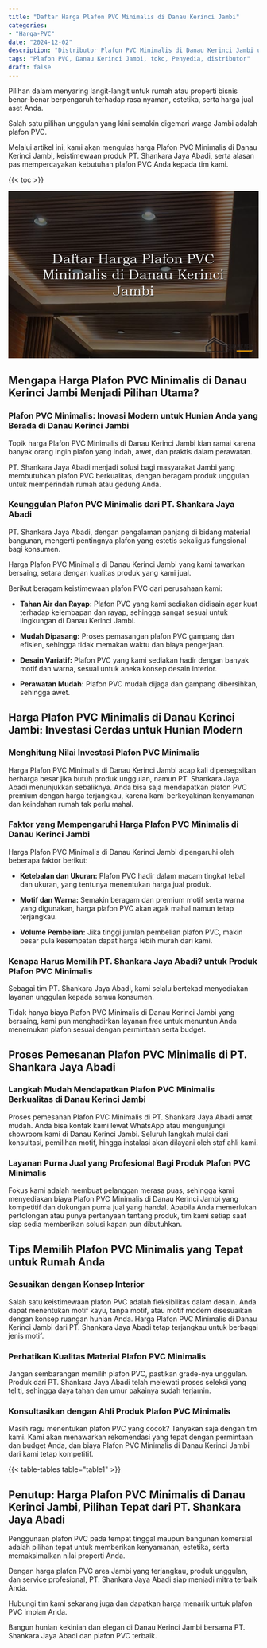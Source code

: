 ```yaml
---
title: "Daftar Harga Plafon PVC Minimalis di Danau Kerinci Jambi"
categories: 
- "Harga-PVC"
date: "2024-12-02"
description: "Distributor Plafon PVC Minimalis di Danau Kerinci Jambi untuk tempat tinggal, office, dan ritel. Panel unggulan, variasi motif, warna elegan, beserta servis pemasangan oleh tenaga ahli profesional dan kepastian resmi!|Layanan distribusi Plafon PVC Minimalis di Danau Kerinci Jambi untuk keperluan tempat tinggal, office, atau toko, beserta material terbaik dan penempatan oleh tim berpengalaman dan kepastian resmi.|Solusi Plafon PVC Minimalis di Danau Kerinci Jambi yang andal bagi tempat tinggal, office, dan gerai, bersama produk berkualitas dan instalasi oleh tenaga ahli ahli dan kepastian resmi.|Penyediaan Plafon PVC Minimalis di Danau Kerinci Jambi bagi tempat tinggal, kantor, serta toko, dengan produk terbaik dan instalasi ditangani oleh tim profesional, dilengkapi beserta kepastian resmi.}"
tags: "Plafon PVC, Danau Kerinci Jambi, toko, Penyedia, distributor"
draft: false
---
```


Pilihan dalam menyaring langit-langit untuk rumah atau properti bisnis benar-benar berpengaruh terhadap rasa nyaman, estetika, serta harga jual aset Anda.

Salah satu pilihan unggulan yang kini semakin digemari warga Jambi adalah plafon PVC.

Melalui artikel ini, kami akan mengulas harga Plafon PVC Minimalis di Danau Kerinci Jambi, keistimewaan produk PT. Shankara Jaya Abadi, serta alasan pas mempercayakan kebutuhan plafon PVC Anda kepada tim kami.

{{< toc >}}

![Daftar Harga Plafon PVC Minimalis di Danau Kerinci Jambi](/images/Harga-PVC/Daftar-Harga-Plafon-PVC-Minimalis-di-Danau-Kerinci-Jambi.png)


## Mengapa Harga Plafon PVC Minimalis di Danau Kerinci Jambi Menjadi Pilihan Utama?

### Plafon PVC Minimalis: Inovasi Modern untuk Hunian Anda yang Berada di Danau Kerinci Jambi

Topik harga Plafon PVC Minimalis di Danau Kerinci Jambi kian ramai karena banyak orang ingin plafon yang indah, awet, dan praktis dalam perawatan.

PT. Shankara Jaya Abadi menjadi solusi bagi masyarakat Jambi yang membutuhkan plafon PVC berkualitas, dengan beragam produk unggulan untuk memperindah rumah atau gedung Anda.

### Keunggulan Plafon PVC Minimalis dari PT. Shankara Jaya Abadi

PT. Shankara Jaya Abadi, dengan pengalaman panjang di bidang material bangunan, mengerti pentingnya plafon yang estetis sekaligus fungsional bagi konsumen.

Harga Plafon PVC Minimalis di Danau Kerinci Jambi yang kami tawarkan bersaing, setara dengan kualitas produk yang kami jual.

Berikut beragam keistimewaan plafon PVC dari perusahaan kami:

- **Tahan Air dan Rayap:** Plafon PVC yang kami sediakan didisain agar kuat terhadap kelembapan dan rayap, sehingga sangat sesuai untuk lingkungan di Danau Kerinci Jambi.

- **Mudah Dipasang:** Proses pemasangan plafon PVC gampang dan efisien, sehingga tidak memakan waktu dan biaya pengerjaan.

- **Desain Variatif:** Plafon PVC yang kami sediakan hadir dengan banyak motif dan warna, sesuai untuk aneka konsep desain interior.

- **Perawatan Mudah:** Plafon PVC mudah dijaga dan gampang dibersihkan, sehingga awet.

## Harga Plafon PVC Minimalis di Danau Kerinci Jambi: Investasi Cerdas untuk Hunian Modern

### Menghitung Nilai Investasi Plafon PVC Minimalis

Harga Plafon PVC Minimalis di Danau Kerinci Jambi acap kali dipersepsikan berharga besar jika butuh produk unggulan, namun PT. Shankara Jaya Abadi menunjukkan sebaliknya. Anda bisa saja mendapatkan plafon PVC premium dengan harga terjangkau, karena kami berkeyakinan kenyamanan dan keindahan rumah tak perlu mahal.

### Faktor yang Mempengaruhi Harga Plafon PVC Minimalis di Danau Kerinci Jambi

Harga Plafon PVC Minimalis di Danau Kerinci Jambi dipengaruhi oleh beberapa faktor berikut:

- **Ketebalan dan Ukuran:** Plafon PVC hadir dalam macam tingkat tebal dan ukuran, yang tentunya menentukan harga jual produk.

- **Motif dan Warna:** Semakin beragam dan premium motif serta warna yang digunakan, harga plafon PVC akan agak mahal namun tetap terjangkau.

- **Volume Pembelian:** Jika tinggi jumlah pembelian plafon PVC, makin besar pula kesempatan dapat harga lebih murah dari kami.

### Kenapa Harus Memilih PT. Shankara Jaya Abadi? untuk Produk Plafon PVC Minimalis

Sebagai tim PT. Shankara Jaya Abadi, kami selalu bertekad menyediakan layanan unggulan kepada semua konsumen.

Tidak hanya biaya Plafon PVC Minimalis di Danau Kerinci Jambi yang bersaing, kami pun menghadirkan layanan free untuk menuntun Anda menemukan plafon sesuai dengan permintaan serta budget.

## Proses Pemesanan Plafon PVC Minimalis di PT. Shankara Jaya Abadi

### Langkah Mudah Mendapatkan Plafon PVC Minimalis Berkualitas di Danau Kerinci Jambi

Proses pemesanan Plafon PVC Minimalis di PT. Shankara Jaya Abadi amat mudah. Anda bisa kontak kami lewat WhatsApp atau mengunjungi showroom kami di Danau Kerinci Jambi. Seluruh langkah mulai dari konsultasi, pemilihan motif, hingga instalasi akan dilayani oleh staf ahli kami.

### Layanan Purna Jual yang Profesional Bagi Produk Plafon PVC Minimalis

Fokus kami adalah membuat pelanggan merasa puas, sehingga kami menyediakan biaya Plafon PVC Minimalis di Danau Kerinci Jambi yang kompetitif dan dukungan purna jual yang handal. Apabila Anda memerlukan pertolongan atau punya pertanyaan tentang produk, tim kami setiap saat siap sedia memberikan solusi kapan pun dibutuhkan.

## Tips Memilih Plafon PVC Minimalis yang Tepat untuk Rumah Anda

### Sesuaikan dengan Konsep Interior

Salah satu keistimewaan plafon PVC adalah fleksibilitas dalam desain. Anda dapat menentukan motif kayu, tanpa motif, atau motif modern disesuaikan dengan konsep ruangan hunian Anda. Harga Plafon PVC Minimalis di Danau Kerinci Jambi dari PT. Shankara Jaya Abadi tetap terjangkau untuk berbagai jenis motif.

### Perhatikan Kualitas Material Plafon PVC Minimalis

Jangan sembarangan memilih plafon PVC, pastikan grade-nya unggulan. Produk dari PT. Shankara Jaya Abadi telah melewati proses seleksi yang teliti, sehingga daya tahan dan umur pakainya sudah terjamin.

### Konsultasikan dengan Ahli Produk Plafon PVC Minimalis

Masih ragu menentukan plafon PVC yang cocok? Tanyakan saja dengan tim kami. Kami akan menawarkan rekomendasi yang tepat dengan permintaan dan budget Anda, dan biaya Plafon PVC Minimalis di Danau Kerinci Jambi dari kami tetap kompetitif.

{{< table-tables table="table1" >}}

## Penutup: Harga Plafon PVC Minimalis di Danau Kerinci Jambi, Pilihan Tepat dari PT. Shankara Jaya Abadi

Penggunaan plafon PVC pada tempat tinggal maupun bangunan komersial adalah pilihan tepat untuk memberikan kenyamanan, estetika, serta memaksimalkan nilai properti Anda.

Dengan harga plafon PVC area Jambi yang terjangkau, produk unggulan, dan service profesional, PT. Shankara Jaya Abadi siap menjadi mitra terbaik Anda.

Hubungi tim kami sekarang juga dan dapatkan harga menarik untuk plafon PVC impian Anda.

Bangun hunian kekinian dan elegan di Danau Kerinci Jambi bersama PT. Shankara Jaya Abadi dan plafon PVC terbaik.